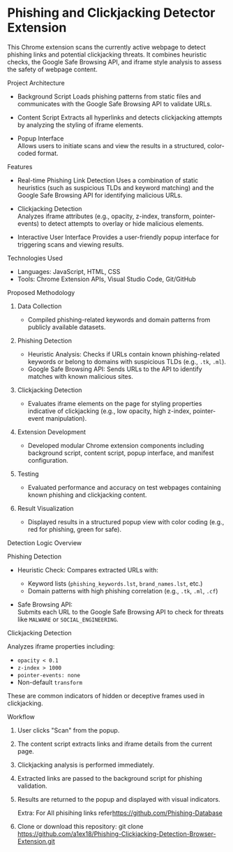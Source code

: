 # Phishing and Clickjacking Detector Extension

This Chrome extension scans the currently active webpage to detect phishing links and potential clickjacking threats. It combines heuristic checks, the Google Safe Browsing API, and iframe style analysis to assess the safety of webpage content.

Project Architecture

- Background Script 
  Loads phishing patterns from static files and communicates with the Google Safe Browsing API to validate URLs.

- Content Script 
  Extracts all hyperlinks and detects clickjacking attempts by analyzing the styling of iframe elements.

- Popup Interface  
  Allows users to initiate scans and view the results in a structured, color-coded format.

Features

- Real-time Phishing Link Detection 
  Uses a combination of static heuristics (such as suspicious TLDs and keyword matching) and the Google Safe Browsing API for identifying malicious URLs.

- Clickjacking Detection  
  Analyzes iframe attributes (e.g., opacity, z-index, transform, pointer-events) to detect attempts to overlay or hide malicious elements.

- Interactive User Interface 
  Provides a user-friendly popup interface for triggering scans and viewing results.

Technologies Used

- Languages: JavaScript, HTML, CSS  
- Tools: Chrome Extension APIs, Visual Studio Code, Git/GitHub

Proposed Methodology

1. Data Collection  
   - Compiled phishing-related keywords and domain patterns from publicly available datasets.

2. Phishing Detection  
   - Heuristic Analysis: Checks if URLs contain known phishing-related keywords or belong to domains with suspicious TLDs (e.g., `.tk`, `.ml`).
   - Google Safe Browsing API: Sends URLs to the API to identify matches with known malicious sites.

3. Clickjacking Detection 
   - Evaluates iframe elements on the page for styling properties indicative of clickjacking (e.g., low opacity, high z-index, pointer-event manipulation).

4. Extension Development 
   - Developed modular Chrome extension components including background script, content script, popup interface, and manifest configuration.

5. Testing
   - Evaluated performance and accuracy on test webpages containing known phishing and clickjacking content.

6. Result Visualization 
   - Displayed results in a structured popup view with color coding (e.g., red for phishing, green for safe).

 Detection Logic Overview

  Phishing Detection

- Heuristic Check: 
  Compares extracted URLs with:
  - Keyword lists (`phishing_keywords.lst`, `brand_names.lst`, etc.)
  - Domain patterns with high phishing correlation (e.g., `.tk`, `.ml`, `.cf`)

- Safe Browsing API:  
  Submits each URL to the Google Safe Browsing API to check for threats like `MALWARE` or `SOCIAL_ENGINEERING`.

Clickjacking Detection

Analyzes iframe properties including:
- `opacity < 0.1`
- `z-index > 1000`
- `pointer-events: none`
- Non-default `transform`

These are common indicators of hidden or deceptive frames used in clickjacking.

Workflow

1. User clicks "Scan" from the popup.
2. The content script extracts links and iframe details from the current page.
3. Clickjacking analysis is performed immediately.
4. Extracted links are passed to the background script for phishing validation.
5. Results are returned to the popup and displayed with visual indicators.

   Extra: For All phisihing links refer<https://github.com/Phishing-Database>

1. Clone or download this repository:
   git clone https://github.com/a1ex18/Phishing-Clickjacking-Detection-Browser-Extension.git
   
